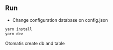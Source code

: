 ## Run

- Change configuration database on config.json

```sh
yarn install
yarn dev
```
Otomatis create db and table 